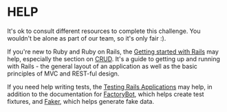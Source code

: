 # HELP

It's ok to consult different resources to complete this challenge. You wouldn't be alone as part of our team, so it's only fair :).

If you're new to Ruby and Ruby on Rails, the [Getting started with Rails](https://guides.rubyonrails.org/getting_started.html) may help, especially the section on [CRUD](https://guides.rubyonrails.org/getting_started.html#crudit-where-crudit-is-due). It's a guide to getting up and running with Rails - the general layout of an application as well as the basic principles of MVC and REST-ful design.

If you need help writing tests, the [Testing Rails Applications](https://guides.rubyonrails.org/testing.html) may help, in addition to the documentation for [FactoryBot](https://github.com/thoughtbot/factory_bot), which helps create test fixtures, and [Faker](https://github.com/faker-ruby/faker), which helps generate fake data.
